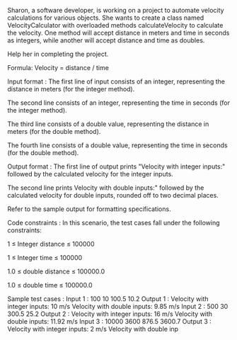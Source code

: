 Sharon, a software developer, is working on a project to automate velocity calculations for various objects. She wants to create a class named VelocityCalculator with overloaded methods calculateVelocity to calculate the velocity. One method will accept distance in meters and time in seconds as integers, while another will accept distance and time as doubles.



Help her in completing the project.



Formula: Velocity = distance / time

Input format :
The first line of input consists of an integer, representing the distance in meters (for the integer method).

The second line consists of an integer, representing the time in seconds (for the integer method).

The third line consists of a double value, representing the distance in meters (for the double method).

The fourth line consists of a double value, representing the time in seconds (for the double method).

Output format :
The first line of output prints "Velocity with integer inputs:" followed by the calculated velocity for the integer inputs.

The second line prints Velocity with double inputs:" followed by the calculated velocity for double inputs, rounded off to two decimal places.



Refer to the sample output for formatting specifications.

Code constraints :
In this scenario, the test cases fall under the following constraints:

1 ≤ Integer distance ≤ 100000

1 ≤ Integer time ≤ 100000

1.0 ≤ double distance ≤ 100000.0

1.0 ≤ double time ≤ 100000.0

Sample test cases :
Input 1 :
100
10
100.5
10.2
Output 1 :
Velocity with integer inputs: 10 m/s
Velocity with double inputs: 9.85 m/s
Input 2 :
500
30
300.5
25.2
Output 2 :
Velocity with integer inputs: 16 m/s
Velocity with double inputs: 11.92 m/s
Input 3 :
10000
3600
876.5
3600.7
Output 3 :
Velocity with integer inputs: 2 m/s
Velocity with double inp
